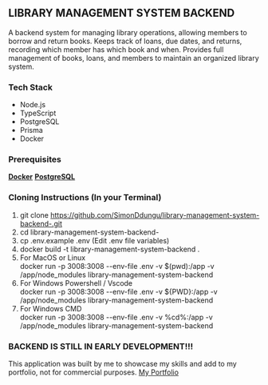 ## LIBRARY MANAGEMENT SYSTEM BACKEND
A backend system for managing library operations, allowing members to borrow and return books.
Keeps track of loans, due dates, and returns, recording which member has which book and when.
Provides full management of books, loans, and members to maintain an organized library system.

### Tech Stack
* Node.js
* TypeScript
* PostgreSQL
* Prisma
* Docker

### Prerequisites
[**Docker**](https://www.docker.com/)
[**PostgreSQL**](https://www.postgresql.org/download/)

### Cloning Instructions (In your Terminal)
1. git clone https://github.com/SimonDdungu/library-management-system-backend-.git
2. cd library-management-system-backend-
3. cp .env.example .env (Edit .env file variables)
4. docker build -t library-management-system-backend .
5. For MacOS or Linux  
docker run -p 3008:3008 --env-file .env -v $(pwd):/app -v /app/node_modules library-management-system-backend
6. For Windows Powershell / Vscode  
docker run -p 3008:3008 --env-file .env -v ${PWD}:/app -v /app/node_modules library-management-system-backend
7. For Windows CMD  
docker run -p 3008:3008 --env-file .env -v %cd%:/app -v /app/node_modules library-management-system-backend




### BACKEND IS STILL IN EARLY DEVELOPMENT!!!

This application was built by me to showcase my skills and add to my portfolio, not for commercial purposes. 
[My Portfolio](https://portfolio-v2-0-six.vercel.app/)